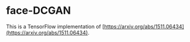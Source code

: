 # face-DCGAN

This is a TensorFlow implementation of [https://arxiv.org/abs/1511.06434](https://arxiv.org/abs/1511.06434).
